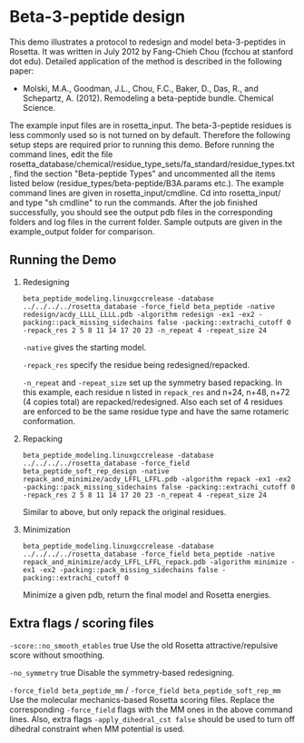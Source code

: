 Beta-3-peptide design
=====================

This demo illustrates a protocol to redesign and model beta-3-peptides in Rosetta.
It was written in July 2012 by Fang-Chieh Chou (fcchou at stanford dot edu).
Detailed application of the method is described in the following paper:

* Molski, M.A., Goodman, J.L., Chou, F.C., Baker, D., Das, R., and Schepartz, A. (2012). Remodeling a beta-peptide bundle. Chemical Science.

The example input files are in rosetta_input.
The beta-3-peptide residues is less commonly used so is not turned on by default. Therefore the following setup steps are required prior to running this demo.
Before running the command lines, edit the file rosetta_database/chemical/residue_type_sets/fa_standard/residue_types.txt, find the section "Beta-peptide Types" and uncommented all the items listed below (residue_types/beta-peptide/B3A.params etc.).
The example command lines are given in rosetta_input/cmdline.
Cd into rosetta_input/ and type "sh cmdline" to run the commands.
After the job finished successfully, you should see the output pdb files in the corresponding folders and log files in the current folder. Sample outputs are given in the example_output folder for comparison.

Running the Demo
----------------

1. Redesigning
   ```
   beta_peptide_modeling.linuxgccrelease -database  ../../../../rosetta_database -force_field beta_peptide -native redesign/acdy_LLLL_LLLL.pdb -algorithm redesign -ex1 -ex2 -packing::pack_missing_sidechains false -packing::extrachi_cutoff 0 -repack_res 2 5 8 11 14 17 20 23 -n_repeat 4 -repeat_size 24
   ```

   `-native` gives the starting model.

   `-repack_res` specify the residue being redesigned/repacked.

   `-n_repeat` and `-repeat_size` set up the symmetry based repacking. In this example, each residue n listed in `repack_res` and n+24, n+48, n+72 (4 copies total) are repacked/redesigned. Also each set of 4 residues are enforced to be the same residue type and have the same rotameric conformation.

2. Repacking
   ```
   beta_peptide_modeling.linuxgccrelease -database ../../../../rosetta_database -force_field beta_peptide_soft_rep_design -native repack_and_minimize/acdy_LFFL_LFFL.pdb -algorithm repack -ex1 -ex2 -packing::pack_missing_sidechains false -packing::extrachi_cutoff 0 -repack_res 2 5 8 11 14 17 20 23 -n_repeat 4 -repeat_size 24
   ```
   Similar to above, but only repack the original residues.

3. Minimization
   ```
   beta_peptide_modeling.linuxgccrelease -database  ../../../../rosetta_database -force_field beta_peptide -native repack_and_minimize/acdy_LFFL_LFFL_repack.pdb -algorithm minimize -ex1 -ex2 -packing::pack_missing_sidechains false -packing::extrachi_cutoff 0 
   ```
   Minimize a given pdb, return the final model and Rosetta energies.

Extra flags / scoring files
---------------------------

`-score::no_smooth_etables` true Use the old Rosetta attractive/repulsive score without smoothing.

`-no_symmetry` true Disable the symmetry-based redesigning.

`-force_field beta_peptide_mm` / `-force_field beta_peptide_soft_rep_mm` Use the molecular mechanics-based Rosetta scoring files. Replace the corresponding `-force_field` flags with the MM ones in the above command lines. Also, extra flags `-apply_dihedral_cst false` should be used to turn off dihedral constraint when MM potential is used.


